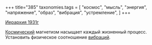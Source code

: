 +++
title="385"
taxonomies.tags = [
 "космос",
 "мысль",
 "энергия",
 "напряжение",
 "образ",
 "вибрация",
 "устремление",
]
+++

[Иерархия 1931г](/agni/1931)

[Космический](/tags/космос) магнетизм насыщает каждый жизненный процесс. Установить физическое соотношение [вибраций](/tags/напряжение).   

